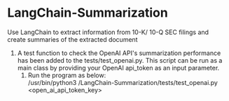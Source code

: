 # LangChain-Summarization
Use LangChain to extract information from 10-K/ 10-Q SEC filings and create summaries of the extracted document

1. A test function to check the OpenAI API's summarization performance has been added to the tests/test_openai.py. This script can be run as a main class by providing your OpenAI api_token as an input parameter.
   1. Run the program as below: <br>
   /usr/bin/python3 <full path of the project>/LangChain-Summarization/tests/test_openai.py <open_ai_api_token_key>
